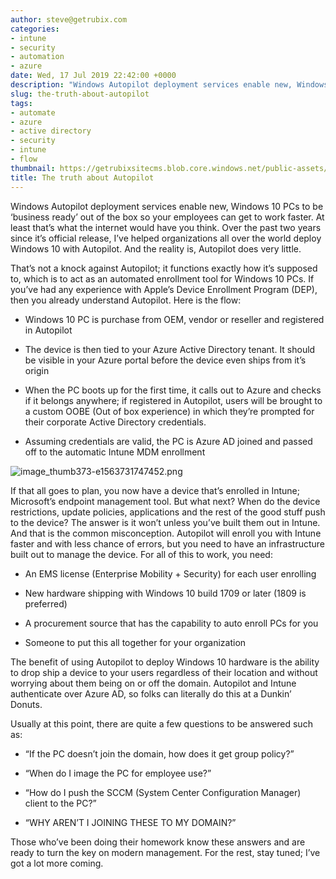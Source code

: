 ```yaml
---
author: steve@getrubix.com
categories:
- intune
- security
- automation
- azure
date: Wed, 17 Jul 2019 22:42:00 +0000
description: "Windows Autopilot deployment services enable new, Windows 10 PCs to be ‘business ready’ out of the box so your employees can get to work faster. At least that’s what the internet would have you think. Over the past two years since it’s official release, I’ve helped organizations all"
slug: the-truth-about-autopilot
tags:
- automate
- azure
- active directory
- security
- intune
- flow
thumbnail: https://getrubixsitecms.blob.core.windows.net/public-assets/content/v1/logo512.png
title: The truth about Autopilot
---
```


Windows Autopilot deployment services enable new, Windows 10 PCs to be ‘business ready’ out of the box so your employees can get to work faster. At least that’s what the internet would have you think. Over the past two years since it’s official release, I’ve helped organizations all over the world deploy Windows 10 with Autopilot. And the reality is, Autopilot does very little.

That’s not a knock against Autopilot; it functions exactly how it’s supposed to, which is to act as an automated enrollment tool for Windows 10 PCs. If you’ve had any experience with Apple’s Device Enrollment Program (DEP), then you already understand Autopilot. Here is the flow:

-   Windows 10 PC is purchase from OEM, vendor or reseller and registered in Autopilot
    
-   The device is then tied to your Azure Active Directory tenant. It should be visible in your Azure portal before the device even ships from it’s origin
    
-   When the PC boots up for the first time, it calls out to Azure and checks if it belongs anywhere; if registered in Autopilot, users will be brought to a custom OOBE (Out of box experience) in which they’re prompted for their corporate Active Directory credentials.
    
-   Assuming credentials are valid, the PC is Azure AD joined and passed off to the automatic Intune MDM enrollment
    

![image_thumb373-e1563731747452.png](https://getrubixsitecms.blob.core.windows.net/public-assets/content/v1/5dd365a31aa1fd743bc30b8e/1581032505797-8TNCR8CQKC4XCMGCRAEL/image_thumb373-e1563731747452.png)

If that all goes to plan, you now have a device that’s enrolled in Intune; Microsoft’s endpoint management tool. But what next? When do the device restrictions, update policies, applications and the rest of the good stuff push to the device? The answer is it won’t unless you’ve built them out in Intune. And that is the common misconception. Autopilot will enroll you with Intune faster and with less chance of errors, but you need to have an infrastructure built out to manage the device. For all of this to work, you need:

-   An EMS license (Enterprise Mobility + Security) for each user enrolling
    
-   New hardware shipping with Windows 10 build 1709 or later (1809 is preferred)
    
-   A procurement source that has the capability to auto enroll PCs for you
    
-   Someone to put this all together for your organization
    

The benefit of using Autopilot to deploy Windows 10 hardware is the ability to drop ship a device to your users regardless of their location and without worrying about them being on or off the domain. Autopilot and Intune authenticate over Azure AD, so folks can literally do this at a Dunkin’ Donuts.

Usually at this point, there are quite a few questions to be answered such as:

-   “If the PC doesn’t join the domain, how does it get group policy?”
    
-   “When do I image the PC for employee use?”
    
-   “How do I push the SCCM (System Center Configuration Manager) client to the PC?”
    
-   “WHY AREN’T I JOINING THESE TO MY DOMAIN?”
    

Those who’ve been doing their homework know these answers and are ready to turn the key on modern management. For the rest, stay tuned; I’ve got a lot more coming.
